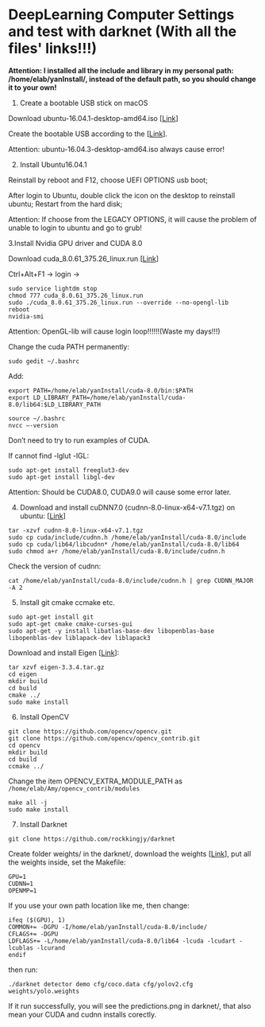 # DeepLearning Computer Settings and test with darknet (With all the files' links!!!)
**Attention: I installed all the include and library in my personal path: /home/elab/yanInstall/, instead of the default path, so you should change it to your own!**

1. Create a bootable USB stick on macOS

Download ubuntu-16.04.1-desktop-amd64.iso [[Link](https://drive.google.com/drive/folders/11TobALF_VWeBLsCfoVtJhGeRUMW_Oq1m?usp=sharing)]

Create the bootable USB according to the [[Link](https://tutorials.ubuntu.com/tutorial/tutorial-create-a-usb-stick-on-macos#6)].

Attention: ubuntu-16.04.3-desktop-amd64.iso always cause error!

2. Install Ubuntu16.04.1

Reinstall by reboot and F12, choose UEFI OPTIONS usb boot;

After login to Ubuntu, double click the icon on the desktop to reinstall ubuntu; Restart from the hard disk;

Attention: If choose from the LEGACY OPTIONS, it will cause the problem of unable to login to ubuntu and go to grub!

3.Install Nvidia GPU driver and CUDA 8.0

Download cuda_8.0.61_375.26_linux.run [[Link](https://drive.google.com/drive/folders/11TobALF_VWeBLsCfoVtJhGeRUMW_Oq1m?usp=sharing)]

Ctrl+Alt+F1 -> login -> 
```
sudo service lightdm stop 
chmod 777 cuda_8.0.61_375.26_linux.run
sudo ./cuda_8.0.61_375.26_linux.run --override --no-opengl-lib     
reboot
nvidia-smi
```
Attention: OpenGL-lib will cause login loop!!!!!!(Waste my days!!!)

Change the cuda PATH permanently:
```
sudo gedit ~/.bashrc
```
Add:
```
export PATH=/home/elab/yanInstall/cuda-8.0/bin:$PATH
export LD_LIBRARY_PATH=/home/elab/yanInstall/cuda-8.0/lib64:$LD_LIBRARY_PATH
```
```
source ~/.bashrc
nvcc —-version
```
Don’t need to try to run examples of CUDA.

If cannot find -lglut -lGL:
```
sudo apt-get install freeglut3-dev
sudo apt-get install libgl-dev
```

Attention: Should be CUDA8.0, CUDA9.0 will cause some error later.

4. Download and install cuDNN7.0 (cudnn-8.0-linux-x64-v7.1.tgz) on ubuntu: [[Link](https://drive.google.com/drive/folders/11TobALF_VWeBLsCfoVtJhGeRUMW_Oq1m?usp=sharing)]
```
tar -xzvf cudnn-8.0-linux-x64-v7.1.tgz
sudo cp cuda/include/cudnn.h /home/elab/yanInstall/cuda-8.0/include
sudo cp cuda/lib64/libcudnn* /home/elab/yanInstall/cuda-8.0/lib64
sudo chmod a+r /home/elab/yanInstall/cuda-8.0/include/cudnn.h 
```
Check the version of cudnn:
```
cat /home/elab/yanInstall/cuda-8.0/include/cudnn.h | grep CUDNN_MAJOR -A 2
```

5. Install git cmake ccmake etc.
```
sudo apt-get install git
sudo apt-get cmake cmake-curses-gui
sudo apt-get -y install libatlas-base-dev libopenblas-base libopenblas-dev liblapack-dev liblapack3
```
Download and install Eigen [[Link](https://drive.google.com/drive/folders/11TobALF_VWeBLsCfoVtJhGeRUMW_Oq1m?usp=sharing)]:
```
tar xzvf eigen-3.3.4.tar.gz 
cd eigen
mkdir build
cd build
cmake ../
sudo make install
```

6. Install OpenCV
```
git clone https://github.com/opencv/opencv.git
git clone https://github.com/opencv/opencv_contrib.git
cd opencv
mkdir build
cd build
ccmake ../
```
Change the item OPENCV_EXTRA_MODULE_PATH as `/home/elab/Amy/opencv_contrib/modules`
```
make all -j
sudo make install
```

7. Install Darknet
```
git clone https://github.com/rockkingjy/darknet
```
Create folder weights/ in the darknet/, download the weights [[Link](https://drive.google.com/drive/folders/1DD1qv4fm-bcdeQIYoB1t_-XciVXq4xxr?usp=sharing)], put all the weights inside, set the Makefile:
```
GPU=1
CUDNN=1
OPENMP=1
```
If you use your own path location like me, then change:
```
ifeq ($(GPU), 1) 
COMMON+= -DGPU -I/home/elab/yanInstall/cuda-8.0/include/
CFLAGS+= -DGPU
LDFLAGS+= -L/home/elab/yanInstall/cuda-8.0/lib64 -lcuda -lcudart -lcublas -lcurand
endif
```
then run:
```
./darknet detector demo cfg/coco.data cfg/yolov2.cfg weights/yolo.weights 
```
If it run successfully, you will see the predictions.png in darknet/, that also mean your CUDA and cudnn installs corectly.

